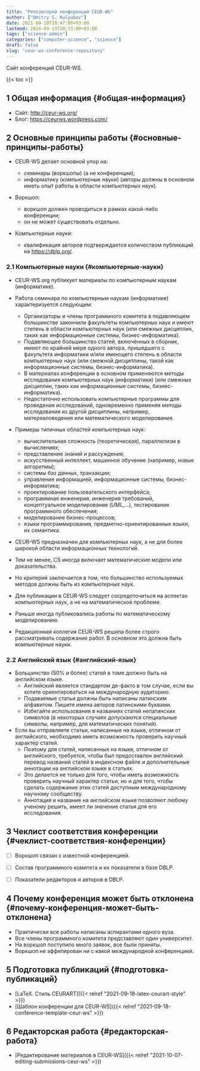 ```yaml
---
title: "Репозиторий конференций CEUR-WS"
author: ["Dmitry S. Kulyabov"]
date: 2021-09-18T19:47:00+03:00
lastmod: 2024-09-13T20:23:00+03:00
tags: ["science-admin"]
categories: ["computer-science", "science"]
draft: false
slug: "ceur-ws-conference-repository"
---
```


Сайт конференций CEUR-WS.

<!--more-->

{{< toc >}}


## <span class="section-num">1</span> Общая информация {#общая-информация}

-   Сайт: <http://ceur-ws.org/>
-   Блог: <https://ceurws.wordpress.com/>


## <span class="section-num">2</span> Основные принципы работы {#основные-принципы-работы}

-   CEUR-WS делает основной упор на:
    -   семинары (воркшопы) (а не конференции);
    -   информатику (компьютерные науки) (авторы должны в основном иметь опыт работы в области компьютерных наук).

-   Воркшоп:
    -   воркшоп должен проводиться в рамках какой-либо конференции;
    -   он не может существовать отдельно.
-   Компьютерные науки:
    -   квалификация авторов подтверждается количеством публикаций на <https://dblp.org/>.


### <span class="section-num">2.1</span> Компьютерные науки {#компьютерные-науки}

-   CEUR-WS.org публикует материалы по компьютерным наукам (информатике).

-   Работа семинара по компьютерным наукам (информатике) характеризуется следующим:
    -   Организаторы и члены программного комитета в подавляющем большинстве закончили факультеты компьютерных наук и имеют степень в области компьютерных наук (или смежных дисциплин, таких как информационные системы, бизнес-информатика).
    -   Подавляющее большинство статей, включённых в сборник, имеют по крайней мере одного автора, пришедшего с факультета информатики и/или имеющего степень в области компьютерных наук (или смежной дисциплины, такой как информационные системы, бизнес-информатика).
    -   В материалах конференции в основном применяются методы исследования компьютерных наук (информатики) (или смежных дисциплин, таких как информационные системы, бизнес-информатика).
    -   Недостаточно использовать компьютерные программы для проведения исследований, одновременно применяя методы исследования из другой дисциплины, например, материаловедения или математического моделирования.
-   Примеры типичных областей компьютерных наук:
    -   вычислительная сложность (теоретическая), параллелизм в вычислениях;
    -   представление знаний и рассуждения;
    -   искусственный интеллект, машинное обучение (например, новые алгоритмы);
    -   системы баз данных, транзакции;
    -   управление информацией, информационные системы, бизнес-информатика;
    -   проектирование пользовательского интерфейса;
    -   программная инженерия, инженерия требований, концептуальное моделирование (UML,...), тестирование программного обеспечения;
    -   моделирование бизнес-процессов;
    -   языки программирования, предметно-ориентированные языки, их семантика.
-   CEUR-WS предназначен для компьютерных наук, а не для более широкой области информационных технологий.
-   Тем не менее, CS иногда включает математические модели или доказательства.
-   Но критерий заключается в том, что большинство используемых методов должны быть из компьютерных наук.
-   Для публикации в CEUR-WS следует сосредоточиться на аспектах компьютерных наук, а не на математической проблеме.
-   Раньше иногда публиковались работы по математическому моделированию.
-   Редакционная коллегия CEUR-WS решила более строго рассматривать содержание работ. В основном это должна быть компьютерные науки.


### <span class="section-num">2.2</span> Английский язык {#английский-язык}

-   Большинство (50% и более) статей в томе должно быть на английском языке.
    -   Английский является стандартом де-факто в том случае, если вы хотите ориентироваться на международную аудиторию.
    -   Подаваемые статьи должны быть написаны латинским алфавитом. Пишите имена авторов латинскими буквами.
    -   Избегайте использования в названиях статей нелатинских символов (в некоторых случаях допускаются специальные символы, например, для математических понятий).
-   Если вы отправляете статьи, написанные на языке, отличном от английского, необходимо иметь возможность проверить научный характер статей.
    -   Поэтому для статей, написанных на языке, отличном от английского, требуется, чтобы был предоставлен английский перевод названий статей в индексном файле и дополнительные аннотации на английском языке в статьях.
    -   Это делается не только для того, чтобы иметь возможность проверить научный характер статьи, но и для того, чтобы сделать содержание этих статей доступным международному научному сообществу.
    -   Аннотация и название на английском языке позволяют любому ученому решить, имеет ли значение статья для его исследования.


## <span class="section-num">3</span> Чеклист соответствия конференции {#чеклист-соответствия-конференции}

-   [ ] Воркшоп связан с известной конференцией.
-   [ ] Состав программного комитета и их показатели в базе DBLP.
-   [ ] Показатели редакторов и авторов в DBLP.


## <span class="section-num">4</span> Почему конференция может быть отклонена {#почему-конференция-может-быть-отклонена}

-   Практически все работы написаны аспирантами одного вуза.
-   Все члены программного комитета представляют один университет.
-   На воркшоп поступило много заявок, все были приняты.
-   Воркшоп не аффилирован ни с какой международной конференцией.


## <span class="section-num">5</span> Подготовка публикаций {#подготовка-публикаций}

-   [LaTeX. Стиль CEURART]({{< relref "2021-09-18-latex-ceurart-style" >}})
-   [Шаблон конференции для CEUR-WS]({{< relref "2021-09-18-conference-template-ceur-ws" >}})


## <span class="section-num">6</span> Редакторская работа {#редакторская-работа}

-   [Редактирование материалов в CEUR-WS]({{< relref "2021-10-07-editing-submissions-ceur-ws" >}})
